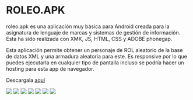 # ROLEO.APK
roleo.apk es una aplicación muy básica para Android creada para la asignatura de lenguaje de marcas y sistemas de gestión de información. Esta ha sido realizada con XMK, JS, HTML, CSS y ADOBE phonegap.  
  
Esta aplicación permite obtener un personaje de ROL aleatorio de la base de datos XML y una armadura aleatoria para este. Es responsive por lo que puedes ejecutarla en cualquier tipo de pantalla incluso se podría hacer un hosting para esta app de navegador. 

Descargala [aquí](https://build.phonegap.com/apps/3497184/download/android/?qr_key=gB3vmergDBYSrR2sK6f5)

![](https://github.com/santirn/ROLEO.APK/blob/master/1.jpg) ![](https://github.com/santirn/ROLEO.APK/blob/master/2.jpg)
![](https://github.com/santirn/ROLEO.APK/blob/master/3.jpg) ![](https://github.com/santirn/ROLEO.APK/blob/master/4.jpg) ![](https://github.com/santirn/ROLEO.APK/blob/master/5.jpg) ![](https://github.com/santirn/ROLEO.APK/blob/master/6.jpg) ![](https://github.com/santirn/ROLEO.APK/blob/master/7.jpg) 
